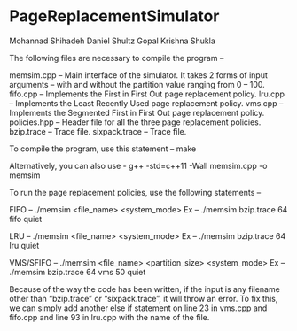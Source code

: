 # PageReplacementSimulator

Mohannad Shihadeh 
Daniel Shultz 
Gopal Krishna Shukla 

The following files are necessary to compile the program – 

memsim.cpp – Main interface of the simulator. It takes 2 forms of input arguments – with and without the partition value ranging from 0 – 100.
fifo.cpp – Implements the First in First Out page replacement policy.
lru.cpp – Implements the Least Recently Used page replacement policy.
vms.cpp – Implements the Segmented First in First Out page replacement policy.
policies.hpp – Header file for all the three page replacement policies.
bzip.trace – Trace file.
sixpack.trace – Trace file.

To compile the program, use this statement – 
make

Alternatively, you can also use - 
g++ -std=c++11 -Wall memsim.cpp -o memsim

To run the page replacement policies, use the following statements – 

FIFO – ./memsim <file_name> <nFrames> <fifo> <system_mode>
Ex – ./memsim bzip.trace 64 fifo quiet

LRU – ./memsim <file_name> <nFrames> <lru> <system_mode>
Ex – ./memsim bzip.trace 64 lru quiet

VMS/SFIFO – ./memsim <file_name> <nFrames> <vms> <partition_size> <system_mode>
Ex – ./memsim bzip.trace 64 vms 50 quiet

Because of the way the code has been written, if the input is any filename other than “bzip.trace” or “sixpack.trace”, it will throw an error. To fix this, we can simply add another else if statement on line 23 in vms.cpp and fifo.cpp and line 93 in lru.cpp with the name of the file.
